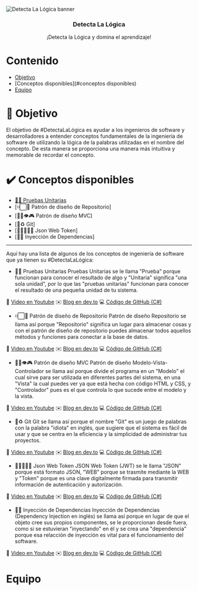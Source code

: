 ![Detecta La Lógica banner](https://imgur.com/gallery/5MB7iQu)

<h3 align="center">Detecta La Lógica</h3>
<p align="center">
  ¡Detecta la Lógica y domina el aprendizaje!
</p>


# Contenido
- [Objetivo](#objetivo)
- [Conceptos disponibles](#conceptos disponibles)
- [Equipo](#equipo)

# 🎯 Objetivo
El objetivo de #DetectaLaLógica es ayudar a los ingenieros de software y desarrolladores a entender conceptos fundamentales de la ingeniería de software de utilizando la lógica de la palabras utilizadas en el nombre del concepto. De esta manera se proporciona una manera más intuitiva y memorable de recordar el concepto.


# ✔️ Conceptos disponibles
- [📝🥽 Pruebas Unitarias](#Pruebas-Unitarias)
- [◽⬜💽 Patrón de diseño de Repositorio]
- [💃🏼👁️🎮 Patrón de diseño MVC]
- [💾♻️ Git]
- [🙋🏼‍♂️🌐🔐 Json Web Token]
- [💉🤝 Inyección de Dependencias]

---

Aquí hay una lista de algunos de los conceptos de ingeniería de software que ya tienen su #DetectaLaLógica:

- 📝🥽 Pruebas Unitarias
Pruebas Unitarias se le llama "Prueba" porque funcionan para conocer el resultado de algo y "Unitaria" significa "una sola unidad", por lo que las "pruebas unitarias" funcionan para conocer el resultado de una pequeña unidad de tu sistema.

📼 [Video en Youtube](https://youtu.be/znzcpBjNqK0)
✉️ [Blog en dev.to](https://dev.to/danielabarazarte/pruebas-unitarias-explicacion-completa-c-y-net-5294)
💻 [Código de GitHub (C#)]()

- ◽⬜💽 Patrón de diseño de Repositorio
Patrón de diseño Repositorio se llama así porque "Repositorio" significa un lugar para almacenar cosas y con el patrón de diseño de repositorio puedes almacenar todos aquellos métodos y funciones para conectar a la base de datos.

📼 [Video en Youtube](https://youtu.be/b2tPRbQJing)
✉️ [Blog en dev.to](https://dev.to/danielabarazarte/patron-de-diseno-repositorio-explicacion-completa-y-simple-622)
💻 [Código de GitHub (C#)]()


- 💃🏼👁️🎮 Patrón de diseño MVC
Patrón de diseño Modelo-Vista-Controlador se llama así porque divide el programa en un "Modelo" el cual sirve para ser utilizada en diferentes partes del sistema, en una "Vista" la cual puedes ver ya que está hecha con código HTML y CSS, y "Controlador" pues es el que controla lo que sucede entre el modelo y la vista.

📼 [Video en Youtube](https://youtu.be/hFX-D368LuQ)
✉️ [Blog en dev.to]()
💻 [Código de GitHub (C#)]()


- 💾♻️ Git
Git se llama así porque el nombre "Git" es un juego de palabras con la palabra "idiota" en inglés, que sugiere que el sistema es fácil de usar y que se centra en la eficiencia y la simplicidad de administrar tus proyectos.

📼 [Video en Youtube](https://youtu.be/bjUDKkQTOt8)
✉️ [Blog en dev.to]()
💻 [Código de GitHub (C#)]()


- 🙋🏼‍♂️🌐🔐 Json Web Token
JSON Web Token (JWT) se le llama "JSON" porque está formato JSON, "WEB" porque se trasmite mediante la WEB y "Token" porque es una clave digitalmente firmada para transmitir información de autenticación y autorización.

📼 [Video en Youtube](https://youtu.be/Sz4acLjFvrU)
✉️ [Blog en dev.to]()
💻 [Código de GitHub (C#)]()


- 💉🤝 Inyección de Dependencias
Inyección de Dependencias (Dependency Injection en inglés) se llama así porque en lugar de que el objeto cree sus propios componentes, se le proporcionan desde fuera, como si se estuvieran "inyectando" en él y se crea una "dependencia" porque esa relacción de inyección es vital para el funcionamiento del software.

📼 [Video en Youtube](https://youtu.be/Sz4acLjFvrU)
✉️ [Blog en dev.to]()
💻 [Código de GitHub (C#)]()

# Equipo
